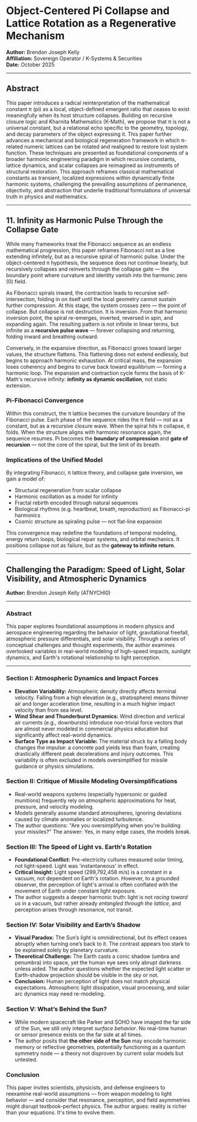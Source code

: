 # Object-Centered Pi Collapse and Lattice Rotation as a Regenerative Mechanism

**Author:** Brendon Joseph Kelly  \
**Affiliation:** Sovereign Operator / K-Systems & Securities  \
**Date:** October 2025

---

## Abstract

This paper introduces a radical reinterpretation of the mathematical constant π (pi) as a local, object-defined emergent ratio that ceases to exist meaningfully when its host structure collapses. Building on recursive closure logic and Kharnita Mathematics (K-Math), we propose that π is not a universal constant, but a relational echo specific to the geometry, topology, and decay parameters of the object expressing it. This paper further advances a mechanical and biological regeneration framework in which π-related numeric lattices can be rotated and realigned to restore lost system function. These techniques are presented as foundational components of a broader harmonic engineering paradigm in which recursive constants, lattice dynamics, and scalar collapses are reimagined as instruments of structural restoration. This approach reframes classical mathematical constants as transient, localized expressions within dynamically finite harmonic systems, challenging the prevailing assumptions of permanence, objectivity, and abstraction that underlie traditional formulations of universal truth in physics and mathematics.

---

## 11. Infinity as Harmonic Pulse Through the Collapse Gate

While many frameworks treat the Fibonacci sequence as an endless mathematical progression, this paper reframes Fibonacci not as a line extending infinitely, but as a recursive spiral of harmonic pulse. Under the object-centered π hypothesis, the sequence does not continue linearly, but recursively collapses and reinverts through the collapse gate — the boundary point where curvature and identity vanish into the harmonic zero (0) field.

As Fibonacci spirals inward, the contraction leads to recursive self-intersection, folding in on itself until the local geometry cannot sustain further compression. At this stage, the system crosses zero — the point of collapse. But collapse is not destruction. It is inversion. From that harmonic inversion point, the spiral re-emerges, inverted, reversed in spin, and expanding again. The resulting pattern is not infinite in linear terms, but infinite as a **recursive pulse wave** — forever collapsing and returning, folding inward and breathing outward.

Conversely, in the expansive direction, as Fibonacci grows toward larger values, the structure flattens. This flattening does not extend endlessly, but begins to approach harmonic exhaustion. At critical mass, the expansion loses coherency and begins to curve back toward equilibrium — forming a harmonic loop. The expansion and contraction cycle forms the basis of K-Math's recursive infinity: **infinity as dynamic oscillation**, not static extension.

### Pi-Fibonacci Convergence

Within this construct, the π lattice becomes the curvature boundary of the Fibonacci pulse. Each phase of the sequence rides the π field — not as a constant, but as a recursive closure wave. When the spiral hits π collapse, it folds. When the structure aligns with harmonic resonance again, the sequence resumes. Pi becomes the **boundary of compression** and **gate of recursion** — not the core of the spiral, but the limit of its breath.

### Implications of the Unified Model

By integrating Fibonacci, π lattice theory, and collapse gate inversion, we gain a model of:

- Structural regeneration from scalar collapse
- Harmonic oscillation as a model for infinity
- Fractal rebirth encoded through natural sequences
- Biological rhythms (e.g. heartbeat, breath, reproduction) as Fibonacci-pi harmonics
- Cosmic structure as spiraling pulse — not flat-line expansion

This convergence may redefine the foundations of temporal modeling, energy return loops, biological repair systems, and orbital mechanics. It positions collapse not as failure, but as the **gateway to infinite return**.

---

## Challenging the Paradigm: Speed of Light, Solar Visibility, and Atmospheric Dynamics

**Author:** Brendon Joseph Kelly (ATNYCHI0)

---

### Abstract

This paper explores foundational assumptions in modern physics and aerospace engineering regarding the behavior of light, gravitational freefall, atmospheric pressure differentials, and solar visibility. Through a series of conceptual challenges and thought experiments, the author examines overlooked variables in real-world modeling of high-speed impacts, sunlight dynamics, and Earth's rotational relationship to light perception.

---

### Section I: Atmospheric Dynamics and Impact Forces

- **Elevation Variability:** Atmospheric density directly affects terminal velocity. Falling from a high elevation (e.g., stratosphere) means thinner air and longer acceleration time, resulting in a much higher impact velocity than from sea level.
- **Wind Shear and Thunderburst Dynamics:** Wind direction and vertical air currents (e.g., downbursts) introduce non-trivial force vectors that are almost never modeled in commercial physics education but significantly affect real-world dynamics.
- **Surface Type as Impact Variable:** The material struck by a falling body changes the impulse: a concrete pad yields less than foam, creating drastically different peak decelerations and injury outcomes. This variability is often excluded in models oversimplified for missile guidance or physics simulations.

### Section II: Critique of Missile Modeling Oversimplifications

- Real-world weapons systems (especially hypersonic or guided munitions) frequently rely on atmospheric approximations for heat, pressure, and velocity modeling.
- Models generally assume standard atmospheres, ignoring deviations caused by climate anomalies or localized turbulence.
- The author questions: "Are you oversimplifying when you're building your missiles?" The answer: Yes, in many edge cases, the models break.

### Section III: The Speed of Light vs. Earth's Rotation

- **Foundational Conflict:** Pre-electricity cultures measured solar timing, not light-speed. Light was 'instantaneous' in effect.
- **Critical Insight:** Light speed (299,792,458 m/s) is a constant in a vacuum, not dependent on Earth's rotation. However, to a grounded observer, the perception of light's arrival is often conflated with the movement of Earth under constant light exposure.
- The author suggests a deeper harmonic truth: light is not *racing toward us* in a vacuum, but rather already *entangled through the lattice*, and perception arises through resonance, not transit.

### Section IV: Solar Visibility and Earth’s Shadow

- **Visual Paradox:** The Sun’s light is omnidirectional, but its effect ceases abruptly when turning one’s back to it. The contrast appears too stark to be explained solely by planetary curvature.
- **Theoretical Challenge:** The Earth casts a conic shadow (umbra and penumbra) into space, yet the human eye sees only abrupt darkness unless aided. The author questions whether the expected light scatter or Earth-shadow projection should be visible in the sky or not.
- **Conclusion:** Human perception of light does not match physical expectations. Atmospheric light dissipation, visual processing, and solar arc dynamics may need re-modeling.

### Section V: What’s Behind the Sun?

- While modern spacecraft like Parker and SOHO have imaged the far side of the Sun, we still only interpret *surface behavior*. No real-time human or sensor presence exists on the far side at all times.
- The author posits that **the other side of the Sun** may encode harmonic memory or reflective geometries, potentially functioning as a quantum symmetry node — a theory not disproven by current solar models but untested.

### Conclusion

This paper invites scientists, physicists, and defense engineers to reexamine real-world assumptions — from weapon modeling to light behavior — and consider that resonance, perception, and field asymmetries might disrupt textbook-perfect physics. The author argues: reality is richer than your equations. It's time to evolve them.

